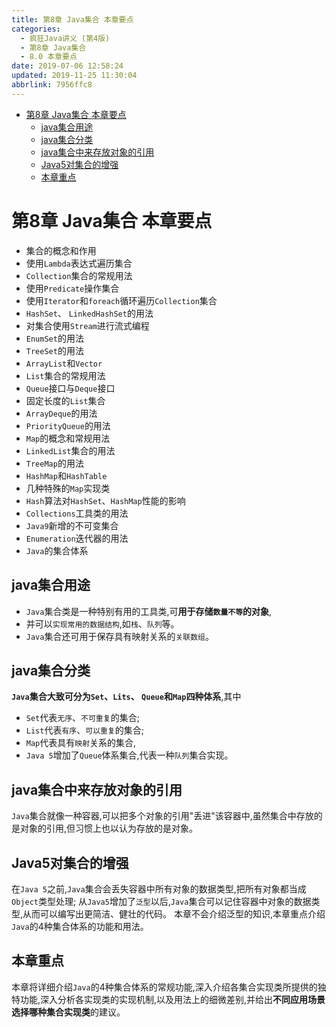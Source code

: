 ```yaml
---
title: 第8章 Java集合 本章要点
categories: 
  - 疯狂Java讲义 (第4版)
  - 第8章 Java集合
  - 8.0 本章要点
date: 2019-07-06 12:58:24
updated: 2019-11-25 11:30:04
abbrlink: 7956ffc8
---
```

<div id='my_toc'>

- [第8章 Java集合 本章要点](/JavaReadingNotes/7956ffc8/#第8章-Java集合-本章要点)
    - [java集合用途](/JavaReadingNotes/7956ffc8/#java集合用途)
    - [java集合分类](/JavaReadingNotes/7956ffc8/#java集合分类)
    - [java集合中来存放对象的引用](/JavaReadingNotes/7956ffc8/#java集合中来存放对象的引用)
    - [Java5对集合的增强](/JavaReadingNotes/7956ffc8/#Java5对集合的增强)
    - [本章重点](/JavaReadingNotes/7956ffc8/#本章重点)

</div>
<!--more-->
<script>if (navigator.platform.toLowerCase() == 'win32'){document.getElementById('my_toc').style.display = 'none';}</script>

<!--end-->
<!--SSTStart-->

# 第8章 Java集合 本章要点 #
- 集合的概念和作用
- 使用`Lambda`表达式遍历集合
- `Collection`集合的常规用法
- 使用`Predicate`操作集合
- 使用`Iterator`和`foreach`循环遍历`Collection`集合
- `HashSet`、 `LinkedHashSet`的用法
- 对集合使用`Stream`进行流式编程
- `EnumSet`的用法
- `TreeSet`的用法
- `ArrayList`和`Vector`
- `List`集合的常规用法
- `Queue`接口与`Deque`接口
- 固定长度的`List`集合
- `ArrayDeque`的用法
- `PriorityQueue`的用法
- `Map`的概念和常规用法
- `LinkedList`集合的用法
- `TreeMap`的用法
- `HashMap`和`HashTable`
- 几种特殊的`Map`实现类
- `Hash`算法对`HashSet`、`HashMap`性能的影响
- `Collections`工具类的用法
- `Java9`新增的不可变集合
- `Enumeration`迭代器的用法
- `Java`的集合体系

## java集合用途 ##
- `Java`集合类是一种特别有用的工具类,可**用于存储`数量不等`的对象**,
- 并可以`实现常用的数据结构`,如`栈`、`队列`等。
- `Java`集合还可用于保存具有映射关系的`关联数组`。

## java集合分类 ##
**`Java`集合大致可分为`Set`、`Lits`、 `Queue`和`Map`四种体系**,其中
- `Set`代表`无序`、`不可重复`的集合;
- `List`代表`有序`、`可以重复`的集合;
- `Map`代表具有`映射`关系的集合,
- `Java 5`增加了`Queue`体系集合,代表一种`队列`集合实现。

## java集合中来存放对象的引用 ##
`Java`集合就像一种容器,可以把多个对象的引用"丢进"该容器中,虽然集合中存放的是对象的引用,但习惯上也以认为存放的是对象。
## Java5对集合的增强 ##
在`Java 5`之前,`Java`集合会丢失容器中所有对象的数据类型,把所有对象都当成`Object`类型处理;
从`Java5`增加了`泛型`以后,`Java`集合可以记住容器中对象的数据类型,从而可以编写出更简洁、健壮的代码。
本章不会介绍泛型的知识,本章重点介绍`Java`的4种集合体系的功能和用法。
## 本章重点 ##
本章将详细介绍`Java`的4种集合体系的常规功能,深入介绍各集合实现类所提供的独特功能,深入分析各实现类的实现机制,以及用法上的细微差别,并给出**不同应用场景选择哪种集合实现类**的建议。

<!--SSTStop-->
